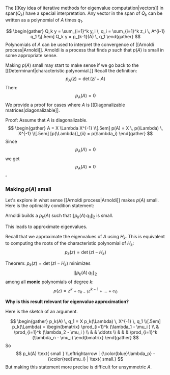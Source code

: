 The [[Key idea of iterative methods for eigenvalue computation|vectors]] in span($Q_k$) have a special interpretation. Any vector in the span of $Q_k$ can be written as a polynomial of $A$ times $q_1.$

$$
\begin{gather}
Q_k y = \sum_{i=1}^k y_i \, q_i = \sum_{i=1}^k z_i \, A^{i-1} q_1 \\[.5em]
Q_k y = p_{k-1}(A) \, q_1
\end{gather}
$$
Polynomials of $A$ can be used to interpret the convergence of [[Arnoldi process|Arnoldi]]. Arnoldi is a process that finds $p$ such that $p(A)$ is small in some appropriate sense.

Making $p(A)$ small may start to make sense if we go back to the [[Determinant|characteristic polynomial.]] Recall the definition:
$$
p_A(z) = \det(zI - A)
$$
Then:
$$
p_A(A) = 0
$$
We provide a proof for cases where $A$ is [[Diagonalizable matrices|diagonalizable]].

Proof: Assume that $A$ is diagonalizable.
$$
\begin{gather}
A = X \Lambda X^{-1} \\[.5em]
p(A) = X \, p(\Lambda) \, X^{-1} \\[.5em]
[p(\Lambda)]_{ii} = p(\lambda_i)
\end{gather}
$$
Since
$$
p_A(\Lambda) = 0
$$
we get
$$
p_A(A) = 0
$$
$\square$

### Making $p(A)$ small

Let's explore in what sense [[Arnoldi process|Arnoldi]] makes $p(A)$ small. Here is the optimality condition statement:

Arnoldi builds a $p_k(A)$ such that $\| p_k(A) \, q_1 \|_2$ is small.

This leads to approximate eigenvalues.

Recall that we approximate the eigenvalues of $A$ using $H_k$. This is equivalent to computing the roots of the characteristic polynomial of $H_k$:
$$
p_k(z) = \det(zI - H_k)
$$

Theorem: $p_k(z) = \det(zI - H_k)$ minimizes
$$
\| p_k(A) \, q_1 \|_2
$$
among all **monic** polynomials of degree $k$:
$$
p(z) = z^k + c_{k-1} z^{k-1} + \dots + c_0
$$

**Why is this result relevant for eigenvalue approximation?**

Here is the sketch of an argument.

$$
\begin{gather}
p_k(A) \, q_1 = X p_k(\Lambda) \, X^{-1} \, q_1 \\[.5em]
p_k(\Lambda) = 
 \begin{bmatrix} \prod_{i=1}^k (\lambda_1 - \mu_i ) \\ & \prod_{i=1}^k (\lambda_2 - \mu_i ) \\ & & \ddots \\ & & & \prod_{i=1}^k (\lambda_n - \mu_i) 
\end{bmatrix}
\end{gather}
$$
So
$$
p_k(A) \text{ small } \Leftrightarrow | {\color{blue}\lambda_p} - {\color{red}\mu_i} | \text{ small.}
$$ 
But making this statement more precise is difficult for unsymmetric $A$.